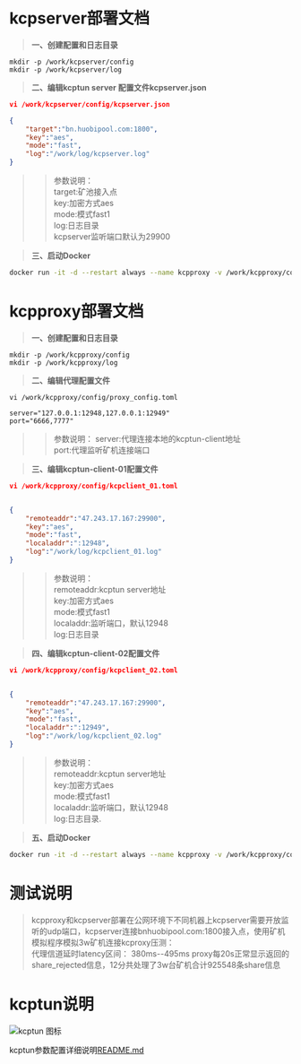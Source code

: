 # kcpserver部署文档
> **一、创建配置和日志目录**
```
mkdir -p /work/kcpserver/config
mkdir -p /work/kcpserver/log
```
>**二、编辑kcptun server 配置文件kcpserver.json**
```json
vi /work/kcpserver/config/kcpserver.json

{
    "target":"bn.huobipool.com:1800",
    "key":"aes", 
    "mode":"fast", 
    "log":"/work/log/kcpserver.log" 
}
```  


>> 参数说明：    
target:矿池接入点  
key:加密方式aes  
mode:模式fast1  
log:日志目录  
kcpserver监听端口默认为29900


> **三、启动Docker**
```bash
docker run -it -d --restart always --name kcpproxy -v /work/kcpproxy/config:/work/config -v /work/kcpproxy/log:/work/log --network=host registry.cn-hongkong.aliyuncs.com/huobipool-public/kcpserver:1.0
```


# kcpproxy部署文档
> **一、创建配置和日志目录**
```
mkdir -p /work/kcpproxy/config
mkdir -p /work/kcpproxy/log
```
> **二、编辑代理配置文件**
```
vi /work/kcpproxy/config/proxy_config.toml

server="127.0.0.1:12948,127.0.0.1:12949"
port="6666,7777"
```
>> 参数说明： 
server:代理连接本地的kcptun-client地址  
port:代理监听矿机连接端口  

>**三、编辑kcptun-client-01配置文件**
```json
vi /work/kcpproxy/config/kcpclient_01.toml


{
    "remoteaddr":"47.243.17.167:29900",
    "key":"aes",
    "mode":"fast",
    "localaddr":":12948",
    "log":"/work/log/kcpclient_01.log"
}
```  
>> 参数说明：  
remoteaddr:kcptun server地址  
key:加密方式aes  
mode:模式fast1  
localaddr:监听端口，默认12948  
log:日志目录  

  
> **四、编辑kcptun-client-02配置文件**
```json
vi /work/kcpproxy/config/kcpclient_02.toml


{
    "remoteaddr":"47.243.17.167:29900",
    "key":"aes",
    "mode":"fast",
    "localaddr":":12949",
    "log":"/work/log/kcpclient_02.log"
}
```
>> 参数说明：  
remoteaddr:kcptun server地址  
key:加密方式aes  
mode:模式fast1  
localaddr:监听端口，默认12948  
log:日志目录. 

> **五、启动Docker**
```bash
docker run -it -d --restart always --name kcpproxy -v /work/kcpproxy/config:/work/config -v /work/kcpproxy/log:/work/log --network=host registry.cn-hongkong.aliyuncs.com/huobipool-public/kcpproxy:1.0
```
# 测试说明
> kcpproxy和kcpserver部署在公网环境下不同机器上kcpserver需要开放监听的udp端口，kcpserver连接bnhuobipool.com:1800接入点，使用矿机模拟程序模拟3w矿机连接kcproxy压测：  
代理信道延时latency区间：
380ms--495ms
proxy每20s正常显示返回的share_rejected信息，12分共处理了3w台矿机合计925548条share信息
# kcptun说明
![kcptun 图标](https://github.com/6612172/kcptun/raw/master/kcptun.png)  

kcptun参数配置详细说明[README.md](https://github.com/6612172/kcptun)
